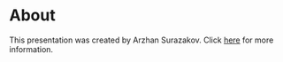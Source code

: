 <h1>About</h1>
<p>This presentation was created by Arzhan Surazakov. Click <a href="#/about">here</a></li> for more information.</p>
